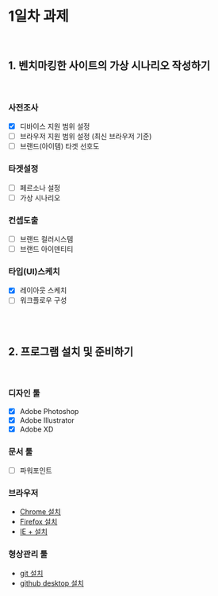 # 1일차 과제

<br>

## 1. 벤치마킹한 사이트의 가상 시나리오 작성하기

<br>

### 사전조사
- [X] 디바이스 지원 범위 설정
- [ ] 브라우저 지원 범위 설정 (최신 브라우저 기준)
- [ ] 브랜드(아이템) 타겟 선호도

### 타겟설정
- [ ] 페르소나 설정
- [ ] 가상 시나리오

### 컨셉도출
- [ ] 브랜드 컬러시스템
- [ ] 브랜드 아이덴티티

### 타입(UI)스케치
- [X] 레이아웃 스케치
- [ ] 워크플로우 구성

<br>
<br>

## 2. 프로그램 설치 및 준비하기

<br>

### 디자인 툴
- [X] Adobe Photoshop
- [X] Adobe Illustrator
- [X] Adobe XD

### 문서 툴
- [ ] 파워포인트

### 브라우저
- [Chrome 설치](https://www.google.com/intl/ko_ALL/chrome/)
- [Firefox 설치](https://www.mozilla.org/ko/firefox/new/)
- [IE + 설치](https://support.microsoft.com/ko-kr/help/17621/internet-explorer-downloads)

### 형상관리 툴
- [git 설치](https://coding-factory.tistory.com/245)
- [github desktop 설치](https://desktop.github.com/)